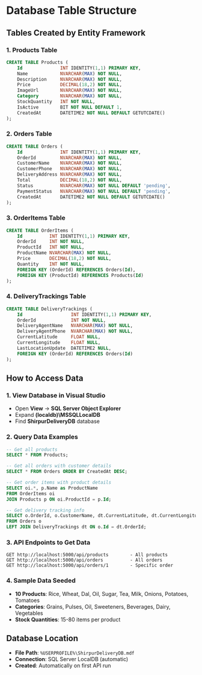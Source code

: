 # Database Table Structure

## Tables Created by Entity Framework

### 1. **Products** Table
```sql
CREATE TABLE Products (
    Id              INT IDENTITY(1,1) PRIMARY KEY,
    Name            NVARCHAR(MAX) NOT NULL,
    Description     NVARCHAR(MAX) NOT NULL,
    Price           DECIMAL(18,2) NOT NULL,
    ImageUrl        NVARCHAR(MAX) NOT NULL,
    Category        NVARCHAR(MAX) NOT NULL,
    StockQuantity   INT NOT NULL,
    IsActive        BIT NOT NULL DEFAULT 1,
    CreatedAt       DATETIME2 NOT NULL DEFAULT GETUTCDATE()
);
```

### 2. **Orders** Table
```sql
CREATE TABLE Orders (
    Id              INT IDENTITY(1,1) PRIMARY KEY,
    OrderId         NVARCHAR(MAX) NOT NULL,
    CustomerName    NVARCHAR(MAX) NOT NULL,
    CustomerPhone   NVARCHAR(MAX) NOT NULL,
    DeliveryAddress NVARCHAR(MAX) NOT NULL,
    Total           DECIMAL(18,2) NOT NULL,
    Status          NVARCHAR(MAX) NOT NULL DEFAULT 'pending',
    PaymentStatus   NVARCHAR(MAX) NOT NULL DEFAULT 'pending',
    CreatedAt       DATETIME2 NOT NULL DEFAULT GETUTCDATE()
);
```

### 3. **OrderItems** Table
```sql
CREATE TABLE OrderItems (
    Id          INT IDENTITY(1,1) PRIMARY KEY,
    OrderId     INT NOT NULL,
    ProductId   INT NOT NULL,
    ProductName NVARCHAR(MAX) NOT NULL,
    Price       DECIMAL(18,2) NOT NULL,
    Quantity    INT NOT NULL,
    FOREIGN KEY (OrderId) REFERENCES Orders(Id),
    FOREIGN KEY (ProductId) REFERENCES Products(Id)
);
```

### 4. **DeliveryTrackings** Table
```sql
CREATE TABLE DeliveryTrackings (
    Id                  INT IDENTITY(1,1) PRIMARY KEY,
    OrderId             INT NOT NULL,
    DeliveryAgentName   NVARCHAR(MAX) NOT NULL,
    DeliveryAgentPhone  NVARCHAR(MAX) NOT NULL,
    CurrentLatitude     FLOAT NULL,
    CurrentLongitude    FLOAT NULL,
    LastLocationUpdate  DATETIME2 NULL,
    FOREIGN KEY (OrderId) REFERENCES Orders(Id)
);
```

## How to Access Data

### 1. **View Database in Visual Studio**
- Open **View** → **SQL Server Object Explorer**
- Expand **(localdb)\MSSQLLocalDB**
- Find **ShirpurDeliveryDB** database

### 2. **Query Data Examples**
```sql
-- Get all products
SELECT * FROM Products;

-- Get all orders with customer details
SELECT * FROM Orders ORDER BY CreatedAt DESC;

-- Get order items with product details
SELECT oi.*, p.Name as ProductName 
FROM OrderItems oi 
JOIN Products p ON oi.ProductId = p.Id;

-- Get delivery tracking info
SELECT o.OrderId, o.CustomerName, dt.CurrentLatitude, dt.CurrentLongitude
FROM Orders o 
LEFT JOIN DeliveryTrackings dt ON o.Id = dt.OrderId;
```

### 3. **API Endpoints to Get Data**
```
GET http://localhost:5000/api/products        - All products
GET http://localhost:5000/api/orders          - All orders
GET http://localhost:5000/api/orders/1        - Specific order
```

### 4. **Sample Data Seeded**
- **10 Products**: Rice, Wheat, Dal, Oil, Sugar, Tea, Milk, Onions, Potatoes, Tomatoes
- **Categories**: Grains, Pulses, Oil, Sweeteners, Beverages, Dairy, Vegetables
- **Stock Quantities**: 15-80 items per product

## Database Location
- **File Path**: `%USERPROFILE%\ShirpurDeliveryDB.mdf`
- **Connection**: SQL Server LocalDB (automatic)
- **Created**: Automatically on first API run